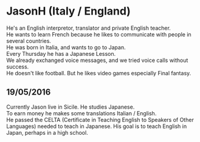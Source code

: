 # JasonH (Italy / England)
He's an English interpretor, translator and private English teacher.  
He wants to learn French because he likes to communicate with people in several countries.  
He was born in Italia, and wants to go to Japan.  
Every Thursday he has a Japanese Lesson.  
We already exchanged voice messages, and we tried voice calls without success.  
He doesn't like football. But he likes video games especially Final fantasy.

## 19/05/2016
Currently Jason live in Sicile.  He studies Japanese.  
To earn money he makes some translations Italian / English.  
He passed the CELTA (Certificate in Teaching English to Speakers of Other Languages) needed to teach in Japanese.  His goal is to teach English in Japan, perhaps in a high school.
